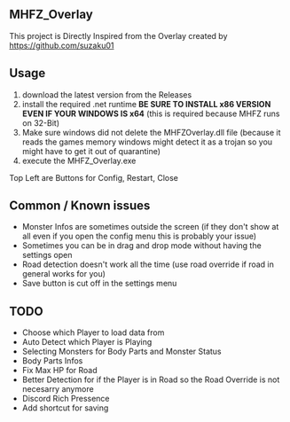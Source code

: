 ## MHFZ_Overlay

This project is Directly Inspired from the Overlay created by https://github.com/suzaku01


## Usage

1. download the latest version from the Releases
2. install the required .net runtime 
  **BE SURE TO INSTALL x86 VERSION EVEN IF YOUR WINDOWS IS x64** 
  (this is required because MHFZ runs on 32-Bit)
3. Make sure windows did not delete the MHFZOverlay.dll file (because it reads the games memory windows might detect it as a trojan so you might have to get it out of quarantine)
5. execute the MHFZ_Overlay.exe

Top Left are Buttons for Config, Restart, Close

## Common / Known issues

- Monster Infos are sometimes outside the screen (if they don't show at all even if you open the config menu this is probably your issue)
- Sometimes you can be in drag and drop mode without having the settings open
- Road detection doesn't work all the time (use road override if road in general works for you)
- Save button is cut off in the settings menu

## TODO

- Choose which Player to load data from
- Auto Detect which Player is Playing
- Selecting Monsters for Body Parts and Monster Status
- Body Parts Infos
- Fix Max HP for Road
- Better Detection for if the Player is in Road so the Road Override is not necesarry anymore
- Discord Rich Pressence
- Add shortcut for saving
